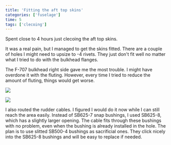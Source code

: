 ```yaml
---
title: 'Fitting the aft top skins'
categories: ['fuselage']
time: 5
tags: ['clecoing']
---
```


Spent close to 4 hours just clecoing the aft top skins.

<!-- more -->

It was a real pain, but I managed to get the skins fitted. There are a couple of holes I might need to upsize to -4 rivets. They just don't fit well no matter what I tried to do with the bulkhead flanges.

The F-707 bulkhead right side gave me the most trouble. I might have overdone it with the fluting. However, every time I tried to reduce the amount of fluting, things would get worse.

![](0-aft-top-skins.jpeg)

![](1-view-from-the-back.jpeg)

I also routed the rudder cables. I figured I would do it now while I can still reach the area easily. Instead of SB625-7 snap bushings, I used SB625-8, which has a slightly larger opening. The cable fits through these bushings with no problem, even when the bushing is already installed in the hole. The plan is to use slitted SB500-4 bushings as sacrificial ones. They click nicely into the SB625-8 bushings and will be easy to replace if needed.